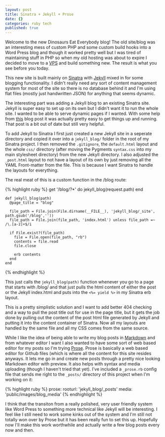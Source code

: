 ```yaml
---
layout: post
title: Sinatra + Jekyll + Prose
date: {}
categories: ruby tech
published: true
---
```


Welcome to the new Dinosaurs Eat Everybody blog! The old site/blog was an interesting mess of custom PHP and some custom build hooks into a Word Press blog and though it worked pretty well but I was tired of maintaining stuff in PHP so when my old hosting was about to expire I decided to move to a [VPS](https://www.digitalocean.com/) and build something new. The result is what you see before you today.

This new site is built mainly on [Sinatra](http://www.sinatrarb.com/ "I like my web frameworks like I like my brews, micro.") with [Jekyll](http://jekyllrb.com/ "a static file blogging platform") mixed in for some blogging functionality.  I didn't really need any sort of content management system for most of the site so there is no database behind it and I'm using flat files (mostly just handwritten JSON) for anything that seems dynamic.

The interesting part was adding a Jekyll blog to an existing Sinatra site. Jekyll is super easy to set up on its own but I didn't want it to run the whole site. I wanted to be able to serve dynamic pages if I wanted.  With some help from [this](http://derekeder.com/blog/hello-world-setting-up-a-jekyll-blog-in-sinatra) blog post it was actually pretty easy to get things up and running.  That post is a bit out of date but still very helpful.  

To add Jekyll to Sinatra I first just created a new Jekyll site in a seperate directory and copied it over into a `jekyll_blog/` folder in the root of my Sinatra project. I then removed the `.gitignore`, the `default.html` layout and the whole `css/` directory (after moving the Pygments `syntax.css` into my main stylesheet directory) from the new Jekyll directory. I also adjusted the `_post.html` layout to not have a layout of its own by just removing all the YAML Front-matter from the file. This is because I want Sinatra to handle the layouts for everything.

The real meat of this is a custom function in the /blog route:

{% highlight ruby %}
	get '/blog/?*' do
		jekyll_blog(request.path)
	end
	
	def jekyll_blog(path)
      @page_title = "blog"

      file_path = File.join(File.dirname(__FILE__), 'jekyll_blog/_site',  path.gsub('/blog',''))
      file_path = File.join(file_path, 'index.html') unless file_path =~ /\.[a-z]+$/i 

      if File.exist?(file_path)
        file = File.open(file_path, "rb")
        contents = file.read
        file.close
    
        erb contents
      end
    end

{% endhighlight %}

This just calls the `jekyll_blog(path)` function whenever you go to a page that starts with /blog/ and that just pulls the html content of either the post or the Jekyll index.html and puts into the `<%= yield %>` in my Sinatra erb layout.

This is a pretty simplistic solution and I want to add better 404 checking and a way to pull the post title out for use in the page title, but it gets the job done by pulling out the content of the post html file generated by Jekyll and putting it into the content container of Sinatra.  Now all my layouts are handled by the same file and all my CSS comes from the same source.

While I like the idea of being able to write my blog posts in [Markdown](http://daringfireball.net/projects/markdown/) and from whatever editor I want I also wanted to have some sort of web based editor for my posts so I'm trying [Prose](http://prose.io/). Prose is basically a web based editor for Github files (which is where all the content for this site resides anyways.  It lets me go in and create new posts through a pretty nice looking Markdown editor with preview. It also helps with syntax and media uploading (though I haven't tried that yet).  I've included a `_prose.rb` config file that sends me right to the `_posts/` directory of this project when I'm working on it:

{% highlight ruby %}
prose:
  rooturl: 'jekyll_blog/_posts'
  media: 'public/images/blog_media'
{% endhighlight %}

I think that the transiton from a really polished, very user friendly system like Word Press to something more technical like Jekyll will be interesting. I feel like I still need to work some kinks out of the system and I'm still not totally won over by Prose but it has been really fun to set this up. Hopefully now I'll make this work worthwhile and actually write a few blog posts every now and then.

